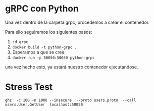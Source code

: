 # gRPC con Python

Una vez dentro de la carpeta grpc, procedemos a crear el contenedor.

Para ello seguiremos los siguientes pasos:

1. `cd grpc`
2. `docker build -t python-grpc .`
3. Esperamos a que se cree
4. `docker run -p 50050:50050 python-grpc`

una vez hecho esto, ya estará nuestro contenedor ejecutandose.

# Stress Test

`ghz  -c 100 -n 1000 --insecure  --proto users.proto  --call users.User.GetUser  localhost:50050`
